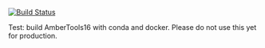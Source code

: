 [![Build Status](https://travis-ci.org/hainm/test-docker.svg?branch=master)](https://travis-ci.org/hainm/test-docker)

Test: build AmberTools16 with conda and docker. Please do not use this yet for production.
